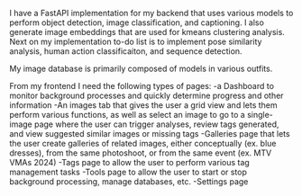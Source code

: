 I have a FastAPI implementation for my backend that uses various models to perform object detection, image classification, and captioning. I also generate image embeddings that are used for kmeans clustering analysis. Next on my implementation to-do list is to implement pose similarity analysis, human action classificaiton, and sequence detection.

My image database is primarily composed of models in various outfits.

From my frontend I need the following types of pages:
-a Dashboard to monitor background processes and quickly determine progress and other information
-An images tab that gives the user a grid view and lets them perform various functions, as well as select an image to go to a single-image page where the user can trigger analyses, review tags generated, and view suggested similar images or missing tags
-Galleries page that lets the user create galleries of related images, either conceptually (ex. blue dresses), from the same photoshoot, or from the same event (ex. MTV VMAs 2024)
-Tags page to allow the user to perform various tag management tasks
-Tools page to allow the user to start or stop background processing, manage databases, etc.
-Settings page